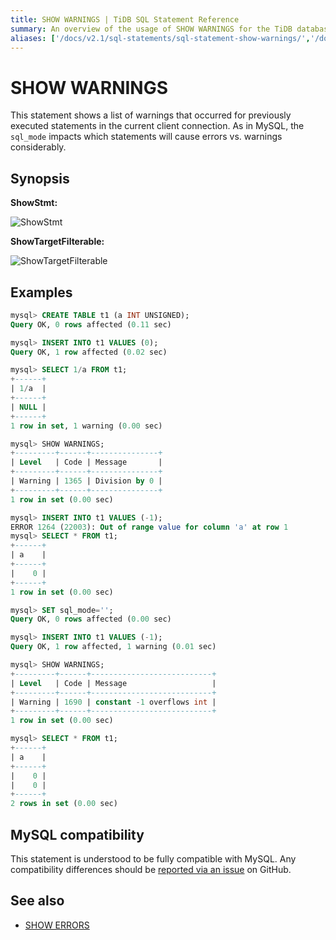 ```yaml
---
title: SHOW WARNINGS | TiDB SQL Statement Reference
summary: An overview of the usage of SHOW WARNINGS for the TiDB database.
aliases: ['/docs/v2.1/sql-statements/sql-statement-show-warnings/','/docs/v2.1/reference/sql/statements/show-warnings/']
---
```


# SHOW WARNINGS

This statement shows a list of warnings that occurred for previously executed statements in the current client connection. As in MySQL, the `sql_mode` impacts which statements will cause errors vs. warnings considerably.

## Synopsis

**ShowStmt:**

![ShowStmt](https://docs-download.pingcap.com/media/images/docs/sqlgram/ShowStmt.png)

**ShowTargetFilterable:**

![ShowTargetFilterable](https://docs-download.pingcap.com/media/images/docs/sqlgram/ShowTargetFilterable.png)

## Examples

```sql
mysql> CREATE TABLE t1 (a INT UNSIGNED);
Query OK, 0 rows affected (0.11 sec)

mysql> INSERT INTO t1 VALUES (0);
Query OK, 1 row affected (0.02 sec)

mysql> SELECT 1/a FROM t1;
+------+
| 1/a  |
+------+
| NULL |
+------+
1 row in set, 1 warning (0.00 sec)

mysql> SHOW WARNINGS;
+---------+------+---------------+
| Level   | Code | Message       |
+---------+------+---------------+
| Warning | 1365 | Division by 0 |
+---------+------+---------------+
1 row in set (0.00 sec)

mysql> INSERT INTO t1 VALUES (-1);
ERROR 1264 (22003): Out of range value for column 'a' at row 1
mysql> SELECT * FROM t1;
+------+
| a    |
+------+
|    0 |
+------+
1 row in set (0.00 sec)

mysql> SET sql_mode='';
Query OK, 0 rows affected (0.00 sec)

mysql> INSERT INTO t1 VALUES (-1);
Query OK, 1 row affected, 1 warning (0.01 sec)

mysql> SHOW WARNINGS;
+---------+------+---------------------------+
| Level   | Code | Message                   |
+---------+------+---------------------------+
| Warning | 1690 | constant -1 overflows int |
+---------+------+---------------------------+
1 row in set (0.00 sec)

mysql> SELECT * FROM t1;
+------+
| a    |
+------+
|    0 |
|    0 |
+------+
2 rows in set (0.00 sec)

```

## MySQL compatibility

This statement is understood to be fully compatible with MySQL. Any compatibility differences should be [reported via an issue](https://github.com/pingcap/tidb/issues/new/choose) on GitHub.

## See also

* [SHOW ERRORS](/sql-statements/sql-statement-show-errors.md)
